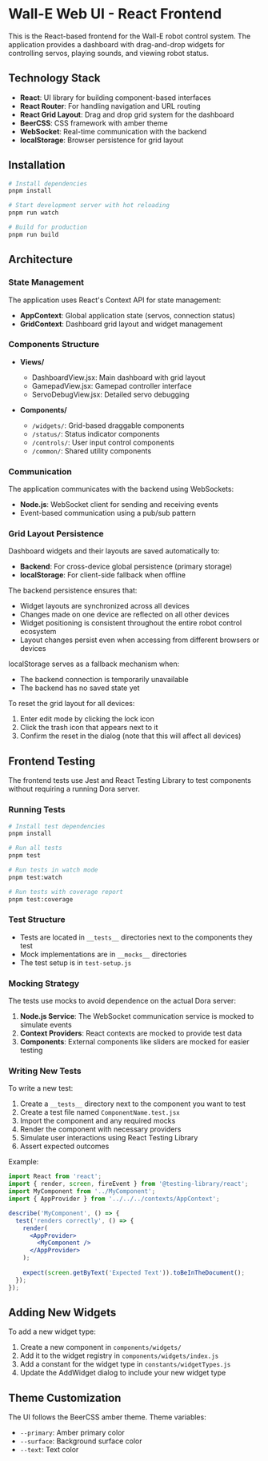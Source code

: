 # Wall-E Web UI - React Frontend

This is the React-based frontend for the Wall-E robot control system. The application provides a dashboard with drag-and-drop widgets for controlling servos, playing sounds, and viewing robot status.

## Technology Stack

- **React**: UI library for building component-based interfaces
- **React Router**: For handling navigation and URL routing
- **React Grid Layout**: Drag and drop grid system for the dashboard
- **BeerCSS**: CSS framework with amber theme
- **WebSocket**: Real-time communication with the backend
- **localStorage**: Browser persistence for grid layout

## Installation

```bash
# Install dependencies
pnpm install

# Start development server with hot reloading
pnpm run watch

# Build for production
pnpm run build
```

## Architecture

### State Management

The application uses React's Context API for state management:

- **AppContext**: Global application state (servos, connection status)
- **GridContext**: Dashboard grid layout and widget management

### Components Structure

- **Views/**
  - DashboardView.jsx: Main dashboard with grid layout
  - GamepadView.jsx: Gamepad controller interface
  - ServoDebugView.jsx: Detailed servo debugging

- **Components/**
  - `/widgets/`: Grid-based draggable components
  - `/status/`: Status indicator components
  - `/controls/`: User input control components
  - `/common/`: Shared utility components

### Communication

The application communicates with the backend using WebSockets:

- **Node.js**: WebSocket client for sending and receiving events
- Event-based communication using a pub/sub pattern

### Grid Layout Persistence

Dashboard widgets and their layouts are saved automatically to:

- **Backend**: For cross-device global persistence (primary storage)
- **localStorage**: For client-side fallback when offline

The backend persistence ensures that:
- Widget layouts are synchronized across all devices
- Changes made on one device are reflected on all other devices
- Widget positioning is consistent throughout the entire robot control ecosystem
- Layout changes persist even when accessing from different browsers or devices

localStorage serves as a fallback mechanism when:
- The backend connection is temporarily unavailable
- The backend has no saved state yet

To reset the grid layout for all devices:
1. Enter edit mode by clicking the lock icon
2. Click the trash icon that appears next to it
3. Confirm the reset in the dialog (note that this will affect all devices)

## Frontend Testing

The frontend tests use Jest and React Testing Library to test components without requiring a running Dora server.

### Running Tests

```bash
# Install test dependencies
pnpm install

# Run all tests
pnpm test

# Run tests in watch mode
pnpm test:watch

# Run tests with coverage report
pnpm test:coverage
```

### Test Structure

- Tests are located in `__tests__` directories next to the components they test
- Mock implementations are in `__mocks__` directories
- The test setup is in `test-setup.js`

### Mocking Strategy

The tests use mocks to avoid dependence on the actual Dora server:

1. **Node.js Service**: The WebSocket communication service is mocked to simulate events
2. **Context Providers**: React contexts are mocked to provide test data
3. **Components**: External components like sliders are mocked for easier testing

### Writing New Tests

To write a new test:

1. Create a `__tests__` directory next to the component you want to test
2. Create a test file named `ComponentName.test.jsx`
3. Import the component and any required mocks
4. Render the component with necessary providers
5. Simulate user interactions using React Testing Library
6. Assert expected outcomes

Example:

```jsx
import React from 'react';
import { render, screen, fireEvent } from '@testing-library/react';
import MyComponent from '../MyComponent';
import { AppProvider } from '../../../contexts/AppContext';

describe('MyComponent', () => {
  test('renders correctly', () => {
    render(
      <AppProvider>
        <MyComponent />
      </AppProvider>
    );
    
    expect(screen.getByText('Expected Text')).toBeInTheDocument();
  });
});
```

## Adding New Widgets

To add a new widget type:

1. Create a new component in `components/widgets/`
2. Add it to the widget registry in `components/widgets/index.js`
3. Add a constant for the widget type in `constants/widgetTypes.js` 
4. Update the AddWidget dialog to include your new widget type

## Theme Customization

The UI follows the BeerCSS amber theme. Theme variables:

- `--primary`: Amber primary color
- `--surface`: Background surface color
- `--text`: Text color